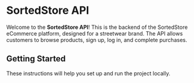 # SortedStore API

Welcome to the **SortedStore API**! This is the backend of the SortedStore eCommerce platform, designed for a streetwear brand. The API allows customers to browse products, sign up, log in, and complete purchases.

## Getting Started

These instructions will help you set up and run the project locally.